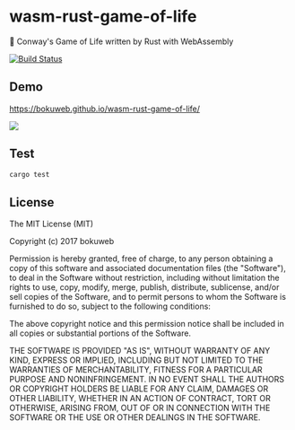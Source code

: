 # wasm-rust-game-of-life

👾 Conway's Game of Life written by Rust with WebAssembly

[![Build Status](https://travis-ci.org/bokuweb/wasm-rust-game-of-life.svg?branch=master)](https://travis-ci.org/bokuweb/wasm-rust-game-of-life)

## Demo

https://bokuweb.github.io/wasm-rust-game-of-life/

<img src="https://github.com/bokuweb/wasm-rust-game-of-life/blob/master/screenshot.gif?raw=true" />

## Test

``` sh
cargo test
```

## License

The MIT License (MIT)

Copyright (c) 2017 bokuweb

Permission is hereby granted, free of charge, to any person obtaining a copy of this software and associated documentation files (the "Software"), to deal in the Software without restriction, including without limitation the rights to use, copy, modify, merge, publish, distribute, sublicense, and/or sell copies of the Software, and to permit persons to whom the Software is furnished to do so, subject to the following conditions:

The above copyright notice and this permission notice shall be included in all copies or substantial portions of the Software.

THE SOFTWARE IS PROVIDED "AS IS", WITHOUT WARRANTY OF ANY KIND, EXPRESS OR IMPLIED, INCLUDING BUT NOT LIMITED TO THE WARRANTIES OF MERCHANTABILITY, FITNESS FOR A PARTICULAR PURPOSE AND NONINFRINGEMENT. IN NO EVENT SHALL THE AUTHORS OR COPYRIGHT HOLDERS BE LIABLE FOR ANY CLAIM, DAMAGES OR OTHER LIABILITY, WHETHER IN AN ACTION OF CONTRACT, TORT OR OTHERWISE, ARISING FROM, OUT OF OR IN CONNECTION WITH THE SOFTWARE OR THE USE OR OTHER DEALINGS IN THE SOFTWARE.



